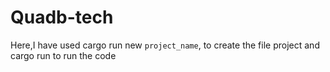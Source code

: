 # Quadb-tech
Here,I have used cargo run new `project_name`, to create the file project
and cargo run to run the code

